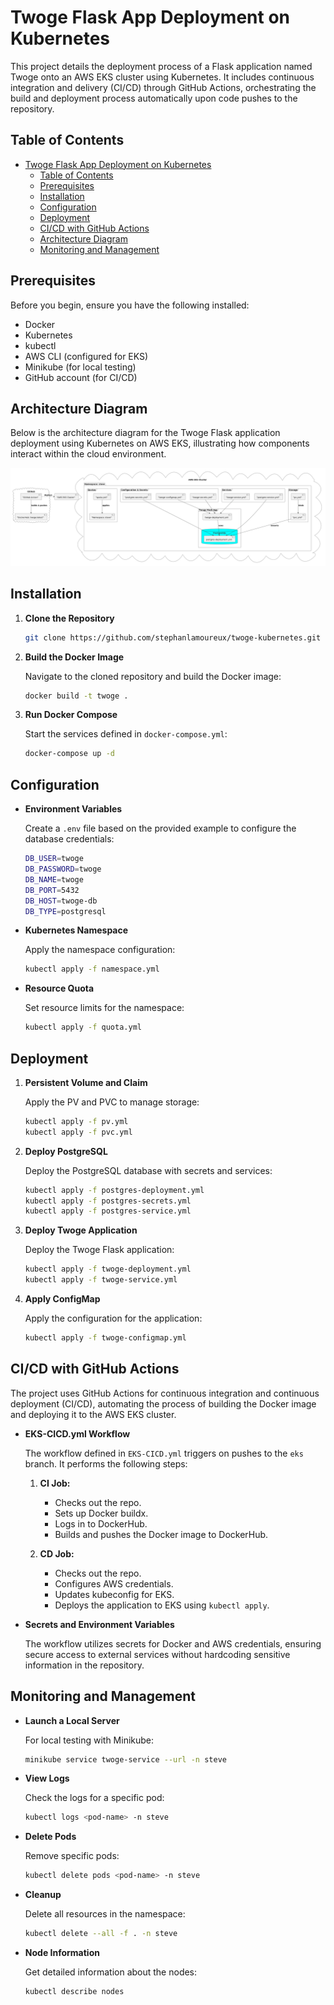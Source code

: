 # Twoge Flask App Deployment on Kubernetes

This project details the deployment process of a Flask application named Twoge onto an AWS EKS cluster using Kubernetes. It includes continuous integration and delivery (CI/CD) through GitHub Actions, orchestrating the build and deployment process automatically upon code pushes to the repository.

## Table of Contents

- [Twoge Flask App Deployment on Kubernetes](#twoge-flask-app-deployment-on-kubernetes)
	- [Table of Contents](#table-of-contents)
	- [Prerequisites](#prerequisites)
	- [Installation](#installation)
	- [Configuration](#configuration)
	- [Deployment](#deployment)
	- [CI/CD with GitHub Actions](#cicd-with-github-actions)
	- [Architecture Diagram](#architecture-diagram)
	- [Monitoring and Management](#monitoring-and-management)

## Prerequisites

Before you begin, ensure you have the following installed:

- Docker
- Kubernetes
- kubectl
- AWS CLI (configured for EKS)
- Minikube (for local testing)
- GitHub account (for CI/CD)

## Architecture Diagram

Below is the architecture diagram for the Twoge Flask application deployment using Kubernetes on AWS EKS, illustrating how components interact within the cloud environment.

![Twoge Deployment Architecture](twoge-diagram.png)

## Installation

1. **Clone the Repository**

   ```sh
   git clone https://github.com/stephanlamoureux/twoge-kubernetes.git
   ```

2. **Build the Docker Image**

   Navigate to the cloned repository and build the Docker image:

   ```sh
   docker build -t twoge .
   ```

3. **Run Docker Compose**

   Start the services defined in `docker-compose.yml`:

   ```sh
   docker-compose up -d
   ```

## Configuration

- **Environment Variables**

  Create a `.env` file based on the provided example to configure the database credentials:

  ```sh
  DB_USER=twoge
  DB_PASSWORD=twoge
  DB_NAME=twoge
  DB_PORT=5432
  DB_HOST=twoge-db
  DB_TYPE=postgresql
  ```

- **Kubernetes Namespace**

  Apply the namespace configuration:

  ```sh
  kubectl apply -f namespace.yml
  ```

- **Resource Quota**

  Set resource limits for the namespace:

  ```sh
  kubectl apply -f quota.yml
  ```

## Deployment

1. **Persistent Volume and Claim**

   Apply the PV and PVC to manage storage:

   ```sh
   kubectl apply -f pv.yml
   kubectl apply -f pvc.yml
   ```

2. **Deploy PostgreSQL**

   Deploy the PostgreSQL database with secrets and services:

   ```sh
   kubectl apply -f postgres-deployment.yml
   kubectl apply -f postgres-secrets.yml
   kubectl apply -f postgres-service.yml
   ```

3. **Deploy Twoge Application**

   Deploy the Twoge Flask application:

   ```sh
   kubectl apply -f twoge-deployment.yml
   kubectl apply -f twoge-service.yml
   ```

4. **Apply ConfigMap**

   Apply the configuration for the application:

   ```sh
   kubectl apply -f twoge-configmap.yml
   ```

## CI/CD with GitHub Actions

The project uses GitHub Actions for continuous integration and continuous deployment (CI/CD), automating the process of building the Docker image and deploying it to the AWS EKS cluster.

- **EKS-CICD.yml Workflow**

  The workflow defined in `EKS-CICD.yml` triggers on pushes to the `eks` branch. It performs the following steps:

  1. **CI Job:**
     - Checks out the repo.
     - Sets up Docker buildx.
     - Logs in to DockerHub.
     - Builds and pushes the Docker image to DockerHub.

  2. **CD Job:**
     - Checks out the repo.
     - Configures AWS credentials.
     - Updates kubeconfig for EKS.
     - Deploys the application to EKS using `kubectl apply`.

- **Secrets and Environment Variables**

  The workflow utilizes secrets for Docker and AWS credentials, ensuring secure access to external services without hardcoding sensitive information in the repository.

## Monitoring and Management

- **Launch a Local Server**

  For local testing with Minikube:

  ```sh
  minikube service twoge-service --url -n steve
  ```

- **View Logs**

  Check the logs for a specific pod:

  ```sh
  kubectl logs <pod-name> -n steve
  ```

- **Delete Pods**

  Remove specific pods:

  ```sh
  kubectl delete pods <pod-name> -n steve
  ```

- **Cleanup**

  Delete all resources in the namespace:

  ```sh
  kubectl delete --all -f . -n steve
  ```

- **Node Information**

  Get detailed information about the nodes:

  ```sh
  kubectl describe nodes
  ```
